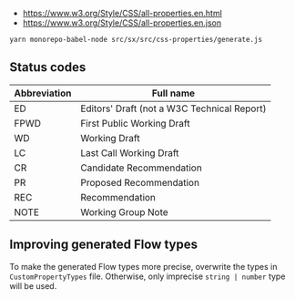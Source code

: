 - https://www.w3.org/Style/CSS/all-properties.en.html
- https://www.w3.org/Style/CSS/all-properties.en.json

```text
yarn monorepo-babel-node src/sx/src/css-properties/generate.js
```

## Status codes

| Abbreviation | Full name                                   |
| ------------ | ------------------------------------------- |
| ED           | Editors' Draft (not a W3C Technical Report) |
| FPWD         | First Public Working Draft                  |
| WD           | Working Draft                               |
| LC           | Last Call Working Draft                     |
| CR           | Candidate Recommendation                    |
| PR           | Proposed Recommendation                     |
| REC          | Recommendation                              |
| NOTE         | Working Group Note                          |

## Improving generated Flow types

To make the generated Flow types more precise, overwrite the types in `CustomPropertyTypes` file. Otherwise, only imprecise `string | number` type will be used.
